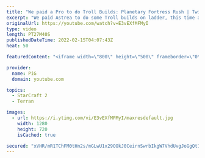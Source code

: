 ```yaml
---
title: "We paid a Pro to do Troll Builds: Planetary Fortress Rush | Twitch Plays Astrea #2 - StarCraft 2"
excerpt: "We paid Astrea to do some Troll builds on ladder, this time a Planetary Fortress Rush - everyone's favourite request! Like the Thundershaft that he is, he used his Rank 1 account and wowed us all with his skills  Follow Astrea's Twitch: https://www.twitch.tv/zastrea -- 🐷 Second Channel for Learning"
originalUrl: https://youtube.com/watch?v=E3vEXfMFMyI
type: video
length: PT27M40S
publishedDateTime: 2022-02-15T04:07:43Z
heat: 50

featuredContent: "<iframe width=\"800\" height=\"500\" frameborder=\"0\" src=\"https://www.youtube.com/embed/E3vEXfMFMyI\" allow=\"accelerometer; autoplay; encrypted-media; gyroscope; picture-in-picture\" allowfullscreen></iframe>"

provider:
  name: PiG
  domain: youtube.com

topics:
  - StarCraft 2
  - Terran

images:
  - url: https://i.ytimg.com/vi/E3vEXfMFMyI/maxresdefault.jpg
    width: 1280
    height: 720
    isCached: true

secured: "xVHR/mR1TChFM0tHn2s/mGLwU1x29OOkJ0CeirnSwrbIkgW7VhdUvgJoGgQtIBgin64caVV4VBI5x/huqtBXdEOt5TVIjl6jJbJAK67Tn6akFdgz+JvVRbNkfuJUqLB9CL6LsRWNHlsIt3qvPGy1bTL8x+7+rAmRO4FlQTafcQQgBtFDrnkDcV20fgpgxHFfl41ENttEQf4igMITXJ+Jf+5HRrF3wOGhmQ6EV+DSGGftjMC76dv1jUcTETMpXcgFvpZSdAfrqqe7wOvQHn1aXIZ8QWS7MwwYeiEIoN7NKgCzJ/QEVLgFZG5yr1jyeg7mTfrJL1dIhGeFr1V50WBZQjEGFoklq0cIsTcfNmfGh/BAghMT3L5gXCFFQQtyh4IJxfaCXDvqg3WcGLVdESNpAWAhB1ClyfM9VGJGK2oKaGo=;WsF9Gxsh/a7ZFtjr10cnaw=="
---
```


